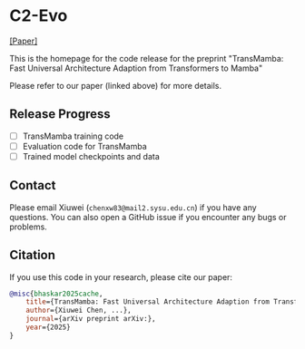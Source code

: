 # C2-Evo

[[Paper]](https://www.arxiv.org/abs/)



This is the homepage for the code release for the preprint "TransMamba: Fast Universal Architecture Adaption from Transformers to Mamba"

Please refer to our paper (linked above) for more details.

## Release Progress

- [ ] TransMamba training code
- [ ] Evaluation code for TransMamba
- [ ] Trained model checkpoints and data

## Contact

Please email Xiuwei (`chenxw83@mail2.sysu.edu.cn`) if you have any questions.
You can also open a GitHub issue if you encounter any bugs or problems.

## Citation

If you use this code in your research, please cite our paper:

```bibtex
@misc{bhaskar2025cache,
    title={TransMamba: Fast Universal Architecture Adaption from Transformers to Mamba}, 
    author={Xiuwei Chen, ...},
    journal={arXiv preprint arXiv:},
    year={2025}
}
```
